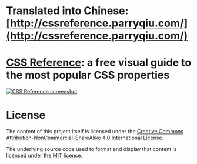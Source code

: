# Translated into Chinese: [http://cssreference.parryqiu.com/](http://cssreference.parryqiu.com/)

# [CSS Reference](http://cssreference.parryqiu.com): a free visual guide to the most popular CSS properties

[![CSS Reference screenshot](https://raw.github.com/jgthms/css-reference/master/images/css-reference-share.png)](http://cssreference.parryqiu.com)

# License

The content of this project itself is licensed under the [Creative Commons Attribution-NonCommercial-ShareAlike 4.0 International License](http://creativecommons.org/licenses/by-nc-sa/4.0/).

The underlying source code used to format and display that content is licensed under the [MIT license](http://opensource.org/licenses/mit-license.php).
